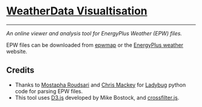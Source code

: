 # [WeatherData Visualtisation](http://trikrt.github.io)
------
*An online viewer and analysis tool for EnergyPlus Weather (EPW) files.*

EPW files can be downloaded from [epwmap](http://mostapharoudsari.github.io/epwmap) or the [EnergyPlus weather](https://energyplus.net/weather) website.


## Credits
  - Thanks to [Mostapha Roudsari](https://github.com/mostaphaRoudsari) and [Chris Mackey](https://github.com/chriswmackey) for [Ladybug](https://github.com/mostaphaRoudsari/ladybug) python code for parsing EPW files. 
  - This tool uses [D3.js](https://d3js.org/) developed by Mike Bostock, and [crossfilter.js](http://square.github.io/crossfilter/).
